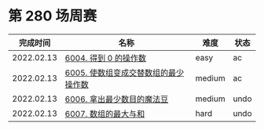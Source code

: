 # 第 280 场周赛

**完成时间**|**名称**|**难度**|**状态**
------------|--------|--------|--------
2022.02.13|[6004. 得到 0 的操作数](./6004.%20得到%200%20的操作数)|easy|ac
2022.02.13|[6005. 使数组变成交替数组的最少操作数](./6005.%20使数组变成交替数组的最少操作数)|medium|ac
2022.02.13|[6006. 拿出最少数目的魔法豆](./6006.%20拿出最少数目的魔法豆)|medium|undo
2022.02.13|[6007. 数组的最大与和](./6007.%20数组的最大与和)|hard|undo
